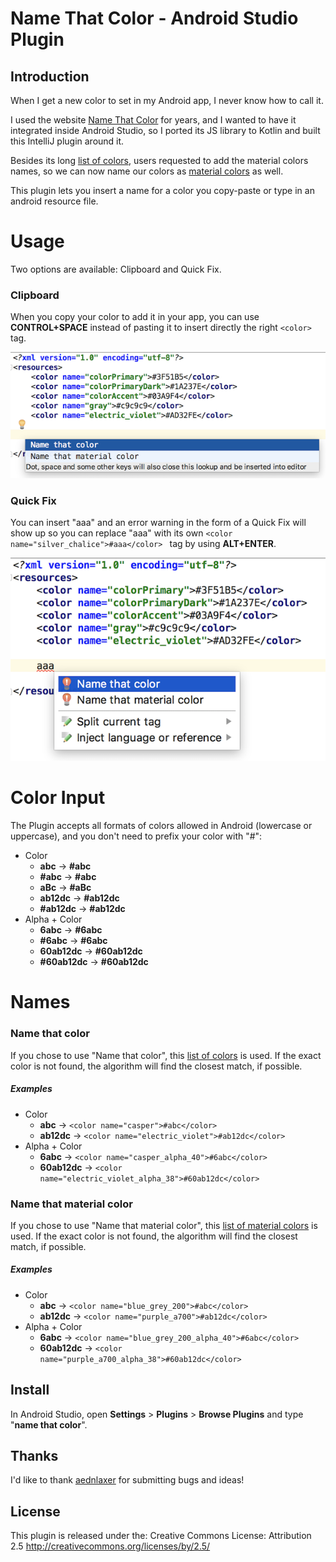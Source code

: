 # Name That Color - Android Studio Plugin

## Introduction

When I get a new color to set in my Android app, I never know how to call it. 

I used the website [Name That Color](http://chir.ag/projects/ntc/) for years, and I wanted to have it integrated inside Android Studio, so I ported its JS library to Kotlin and built this IntelliJ plugin around it.

Besides its long [list of colors](https://github.com/galex/name-that-color-intellij-plugin/blob/master/namethatcolor/src/main/kotlin/il/co/galex/namethatcolor/core/util/Colors.kt), users requested to add the material colors names, so we can now name our colors as [material colors](https://github.com/galex/name-that-color-intellij-plugin/blob/master/namethatcolor/src/main/kotlin/il/co/galex/namethatcolor/core/util/MaterialColors.kt) as well. 

This plugin lets you insert a name for a color you copy-paste or type in an android resource file.

# Usage

Two options are available: Clipboard and Quick Fix.

### Clipboard

When you copy your color to add it in your app, you can use **CONTROL+SPACE** instead of pasting it to insert directly the right `<color>` tag. 

![after entering CONTROL+SPACE](/screenshots/clipboard.png)

### Quick Fix

You can insert "aaa" and an error warning in the form of a Quick Fix will show up so you can replace "aaa" with its own `<color name="silver_chalice">#aaa</color> ` tag by using **ALT+ENTER**.

![after entering ALT+ENTER](/screenshots/quick-fix.png)

# Color Input 

The Plugin accepts all formats of colors allowed in Android (lowercase or uppercase), and you don't need to prefix your color with "#":
* Color
  * **abc** -> **#abc**
  * **#abc** -> **#abc**
  * **aBc** -> **#aBc**
  * **ab12dc** -> **#ab12dc**
  * **#ab12dc** -> **#ab12dc** 
* Alpha + Color 
  * **6abc** -> **#6abc**
  * **#6abc** -> **#6abc**
  * **60ab12dc** -> **#60ab12dc**
  * **#60ab12dc** -> **#60ab12dc**
    
# Names

### Name that color

If you chose to use "Name that color", this [list of colors](https://github.com/galex/name-that-color-intellij-plugin/blob/master/namethatcolor/src/main/kotlin/il/co/galex/namethatcolor/core/util/Colors.kt) is used. If the exact color is not found, the algorithm will find the closest match, if possible. 

##### Examples

* Color
  * **abc** -> `<color name="casper">#abc</color>`
  * **ab12dc** -> `<color name="electric_violet">#ab12dc</color>`
* Alpha + Color 
  * **6abc** -> `<color name="casper_alpha_40">#6abc</color>`
  * **60ab12dc** -> `<color name="electric_violet_alpha_38">#60ab12dc</color>`

### Name that material color

If you chose to use "Name that material color", this [list of material colors](https://github.com/galex/name-that-color-intellij-plugin/blob/master/namethatcolor/src/main/kotlin/il/co/galex/namethatcolor/core/util/MaterialColors.kt) is used. If the exact color is not found, the algorithm will find the closest match, if possible.

##### Examples

* Color
  * **abc** -> `<color name="blue_grey_200">#abc</color>`
  * **ab12dc** -> `<color name="purple_a700">#ab12dc</color>`
* Alpha + Color 
  * **6abc** -> `<color name="blue_grey_200_alpha_40">#6abc</color>`
  * **60ab12dc** -> `<color name="purple_a700_alpha_38">#60ab12dc</color>`

## Install

In Android Studio, open **Settings** > **Plugins** > **Browse Plugins** and type "**name that color**".

## Thanks

I'd like to thank [aednlaxer](https://github.com/aednlaxer) for submitting bugs and ideas!

## License 

This plugin is released under the: Creative Commons License:
Attribution 2.5 http://creativecommons.org/licenses/by/2.5/